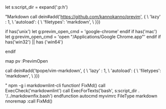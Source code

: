 
let s:script_dir = expand('<sfile>:p:h')

"Markdown
call dein#add('https://github.com/kannokanno/previm', {
      \ 'lazy' : 1,
      \ 'autoload': {
      \   'filetypes': 'markdown',
      \ }})

if has('unix')
    let g:previm_open_cmd = 'google-chrome'
endif
if has('mac')
    let g:previm_open_cmd = 'open "/Applications/Google Chrome.app"'
endif
if has('win32') || has ('win64')

endif

map pv :PrevimOpen<CR>


call dein#add('tpope/vim-markdown', {
      \ 'lazy' : 1,
      \ 'autoload': {
      \   'filetypes': 'markdown',
      \ }})


" npm -g i markdownlint-cli
function! FixMd()
    call ExecCheck('markdownlint')
    call ExecForTexts('bash', s:script_dir . '/../markdownfix.bash')
endfunction
autocmd myvimrc FileType markdown nnoremap <S-f> :call FixMd()<CR>
